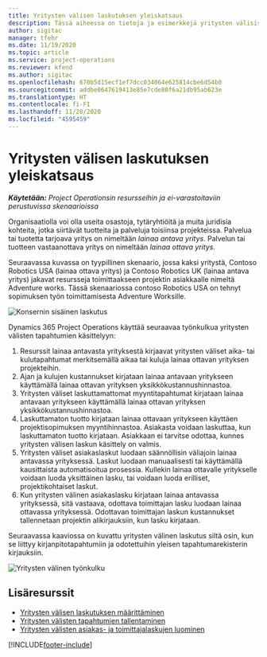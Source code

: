 ```yaml
---
title: Yritysten välisen laskutuksen yleiskatsaus
description: Tässä aiheessa on tietoja ja esimerkkejä yritysten välisistä laskuista projekteissa.
author: sigitac
manager: tfehr
ms.date: 11/19/2020
ms.topic: article
ms.service: project-operations
ms.reviewer: kfend
ms.author: sigitac
ms.openlocfilehash: 670b5d15ecf1ef7dcc034064e625814cbe6d54b0
ms.sourcegitcommit: addbe0647619413e85e7cde80f6a21db95ab623e
ms.translationtype: HT
ms.contentlocale: fi-FI
ms.lasthandoff: 11/20/2020
ms.locfileid: "4595459"
---
```

# <a name="intercompany-invoicing-overview"></a>Yritysten välisen laskutuksen yleiskatsaus

_**Käytetään:** Project Operationsin resursseihin ja ei-varastoitaviin perustuvissa skenaarioissa_

Organisaatiolla voi olla useita osastoja, tytäryhtiöitä ja muita juridisia kohteita, jotka siirtävät tuotteita ja palveluja toisiinsa projekteissa. Palvelua tai tuotetta tarjoava yritys on nimeltään *lainaa antava yritys*. Palvelun tai tuotteen vastaanottava yritys on nimeltään *lainaa ottava yritys*.

Seuraavassa kuvassa on tyypillinen skenaario, jossa kaksi yritystä, Contoso Robotics USA (lainaa ottava yritys) ja Contoso Robotics UK (lainaa antava yritys) jakavat resursseja toimittaakseen projektin asiakkaalle nimeltä Adventure works. Tässä skenaariossa contoso Robotics USA on tehnyt sopimuksen työn toimittamisesta Adventure Worksille.

![Konsernin sisäinen laskutus](./media/IntercompanyScenario.png) 

Dynamics 365 Project Operations käyttää seuraavaa työnkulkua yritysten välisten tapahtumien käsittelyyn:

1. Resurssit lainaa antavasta yrityksestä kirjaavat yritysten väliset aika- tai kulutapahtumat merkitsemällä aikaa tai kuluja lainaa ottavan yrityksen projekteihin.
2. Ajan ja kulujen kustannukset kirjataan lainaa antavaan yritykseen käyttämällä lainaa ottavan yrityksen yksikkökustannushinnastoa.
3. Yritysten väliset laskuttamattomat myyntitapahtumat kirjataan lainaa antavaan yritykseen käyttämällä lainaa ottavan yrityksen yksikkökustannushinnastoa.
4. Laskuttamaton tuotto kirjataan lainaa ottavaan yritykseen käyttäen projektisopimuksen myyntihinnastoa. Asiakasta voidaan laskuttaa, kun laskuttamaton tuotto kirjataan. Asiakkaan ei tarvitse odottaa, kunnes yritysten välisen laskun käsittely on valmis.
5. Yritysten väliset asiakaslaskut luodaan säännöllisin väliajoin lainaa antavassa yrityksessä. Laskut luodaan manuaalisesti tai käyttämällä kausittaista automatisoitua prosessia. Kullekin lainaa ottavalle yritykselle voidaan luoda yksittäinen lasku, tai voidaan luoda erilliset, projektikohtaiset laskut.
6. Kun yritysten välinen asiakaslasku kirjataan lainaa antavassa yrityksessä, sitä vastaava, odottava toimittajan lasku luodaan lainaa ottavassa yrityksessä. Odottavan toimittajan laskun kustannukset tallennetaan projektin alikirjauksiin, kun lasku kirjataan.

Seuraavassa kaaviossa on kuvattu yritysten välinen laskutus siltä osin, kun se liittyy kirjanpitotapahtumiin ja odotettuihin yleisen tapahtumarekisterin kirjauksiin.

![Yritysten välinen työnkulku](./media/IntercompanyFlow.png)

## <a name="additional-resources"></a>Lisäresurssit

- [Yritysten välisen laskutuksen määrittäminen](configure-intercompany-invoicing.md)
- [Yritysten välisten tapahtumien tallentaminen](create-intercompany-transactions.md)
- [Yritysten välisten asiakas- ja toimittajalaskujen luominen](create-intercompany-customer-vendor-invoices.md)


[!INCLUDE[footer-include](../includes/footer-banner.md)]